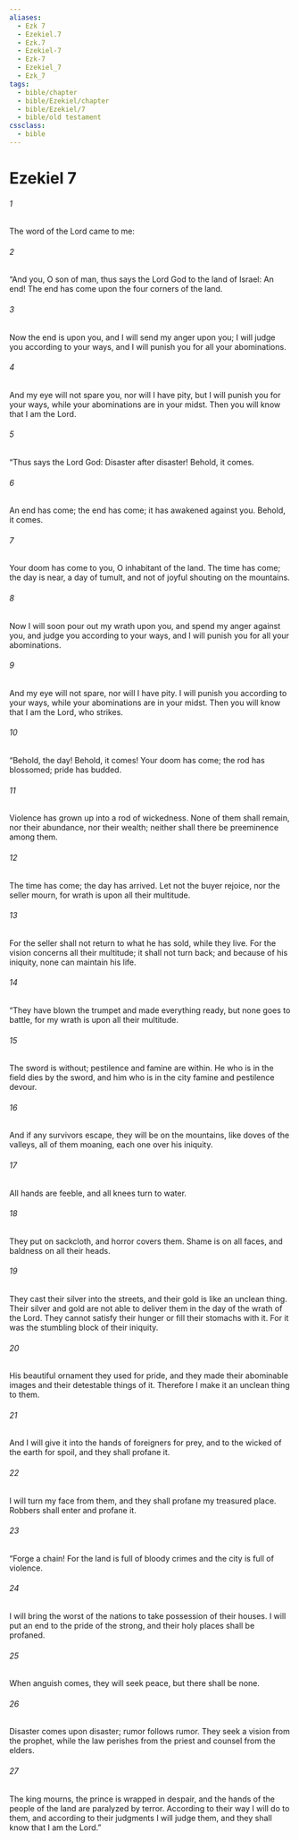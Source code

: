 ```yaml
---
aliases:
  - Ezk 7
  - Ezekiel.7
  - Ezk.7
  - Ezekiel-7
  - Ezk-7
  - Ezekiel_7
  - Ezk_7
tags:
  - bible/chapter
  - bible/Ezekiel/chapter
  - bible/Ezekiel/7
  - bible/old testament
cssclass:
  - bible
---
```


# Ezekiel 7

###### 1
The word of the Lord came to me:
###### 2
“And you, O son of man, thus says the Lord God to the land of Israel: An end! The end has come upon the four corners of the land.
###### 3
Now the end is upon you, and I will send my anger upon you; I will judge you according to your ways, and I will punish you for all your abominations.
###### 4
And my eye will not spare you, nor will I have pity, but I will punish you for your ways, while your abominations are in your midst. Then you will know that I am the Lord.
###### 5
“Thus says the Lord God: Disaster after disaster! Behold, it comes.
###### 6
An end has come; the end has come; it has awakened against you. Behold, it comes.
###### 7
Your doom has come to you, O inhabitant of the land. The time has come; the day is near, a day of tumult, and not of joyful shouting on the mountains.
###### 8
Now I will soon pour out my wrath upon you, and spend my anger against you, and judge you according to your ways, and I will punish you for all your abominations.
###### 9
And my eye will not spare, nor will I have pity. I will punish you according to your ways, while your abominations are in your midst. Then you will know that I am the Lord, who strikes.
###### 10
“Behold, the day! Behold, it comes! Your doom has come; the rod has blossomed; pride has budded.
###### 11
Violence has grown up into a rod of wickedness. None of them shall remain, nor their abundance, nor their wealth; neither shall there be preeminence among them.
###### 12
The time has come; the day has arrived. Let not the buyer rejoice, nor the seller mourn, for wrath is upon all their multitude.
###### 13
For the seller shall not return to what he has sold, while they live. For the vision concerns all their multitude; it shall not turn back; and because of his iniquity, none can maintain his life.
###### 14
“They have blown the trumpet and made everything ready, but none goes to battle, for my wrath is upon all their multitude.
###### 15
The sword is without; pestilence and famine are within. He who is in the field dies by the sword, and him who is in the city famine and pestilence devour.
###### 16
And if any survivors escape, they will be on the mountains, like doves of the valleys, all of them moaning, each one over his iniquity.
###### 17
All hands are feeble, and all knees turn to water.
###### 18
They put on sackcloth, and horror covers them. Shame is on all faces, and baldness on all their heads.
###### 19
They cast their silver into the streets, and their gold is like an unclean thing. Their silver and gold are not able to deliver them in the day of the wrath of the Lord. They cannot satisfy their hunger or fill their stomachs with it. For it was the stumbling block of their iniquity.
###### 20
His beautiful ornament they used for pride, and they made their abominable images and their detestable things of it. Therefore I make it an unclean thing to them.
###### 21
And I will give it into the hands of foreigners for prey, and to the wicked of the earth for spoil, and they shall profane it.
###### 22
I will turn my face from them, and they shall profane my treasured place. Robbers shall enter and profane it.
###### 23
“Forge a chain!  For the land is full of bloody crimes and the city is full of violence.
###### 24
I will bring the worst of the nations to take possession of their houses. I will put an end to the pride of the strong, and their holy places shall be profaned.
###### 25
When anguish comes, they will seek peace, but there shall be none.
###### 26
Disaster comes upon disaster; rumor follows rumor. They seek a vision from the prophet, while the law perishes from the priest and counsel from the elders.
###### 27
The king mourns, the prince is wrapped in despair, and the hands of the people of the land are paralyzed by terror. According to their way I will do to them, and according to their judgments I will judge them, and they shall know that I am the Lord.”


